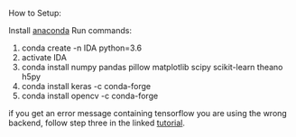 How to Setup:


Install [anaconda](https://www.continuum.io/downloads)
Run commands:
1. conda create -n IDA python=3.6
2. activate IDA
3. conda install numpy pandas pillow matplotlib scipy scikit-learn theano h5py
4. conda install keras -c conda-forge
5. conda install opencv -c conda-forge


if you get an error message containing tensorflow you are using the wrong backend,
follow step three in the linked [tutorial](http://ankivil.com/installing-keras-theano-and-dependencies-on-windows-10/).
